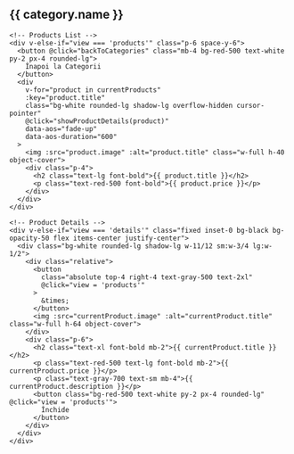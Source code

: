 
<!DOCTYPE html>
<html lang="en">
<head>
  <meta charset="UTF-8">
  <meta name="viewport" content="width=device-width, initial-scale=1.0">
  <title>Restaurant Menu</title>
  <script src="https://cdn.jsdelivr.net/npm/vue@3/dist/vue.global.js"></script>
  <script src="https://cdn.tailwindcss.com"></script>
  <link href="https://unpkg.com/aos@2.3.4/dist/aos.css" rel="stylesheet">
  <style>
    body {
      font-family: 'Inter', sans-serif;
    }
  </style>
</head>
<body class="bg-gray-100">
  <div id="app" class="min-h-screen bg-gray-100">
    <!-- Categories -->
    <div v-if="view === 'categories'" class="p-6 space-y-6">
      <div
        v-for="category in categories"
        :key="category.name"
        class="bg-white rounded-lg shadow-lg overflow-hidden cursor-pointer"
        @click="loadProducts(category.name)"
        data-aos="fade-up"
        data-aos-duration="600"
      >
        <img :src="category.image" :alt="category.name" class="w-full h-40 object-cover">
        <div class="p-4">
          <h2 class="text-lg font-bold capitalize">{{ category.name }}</h2>
        </div>
      </div>
    </div>

    <!-- Products List -->
    <div v-else-if="view === 'products'" class="p-6 space-y-6">
      <button @click="backToCategories" class="mb-4 bg-red-500 text-white py-2 px-4 rounded-lg">
        Înapoi la Categorii
      </button>
      <div
        v-for="product in currentProducts"
        :key="product.title"
        class="bg-white rounded-lg shadow-lg overflow-hidden cursor-pointer"
        @click="showProductDetails(product)"
        data-aos="fade-up"
        data-aos-duration="600"
      >
        <img :src="product.image" :alt="product.title" class="w-full h-40 object-cover">
        <div class="p-4">
          <h2 class="text-lg font-bold">{{ product.title }}</h2>
          <p class="text-red-500 font-bold">{{ product.price }}</p>
        </div>
      </div>
    </div>

    <!-- Product Details -->
    <div v-else-if="view === 'details'" class="fixed inset-0 bg-black bg-opacity-50 flex items-center justify-center">
      <div class="bg-white rounded-lg shadow-lg w-11/12 sm:w-3/4 lg:w-1/2">
        <div class="relative">
          <button
            class="absolute top-4 right-4 text-gray-500 text-2xl"
            @click="view = 'products'"
          >
            &times;
          </button>
          <img :src="currentProduct.image" :alt="currentProduct.title" class="w-full h-64 object-cover">
        </div>
        <div class="p-6">
          <h2 class="text-xl font-bold mb-2">{{ currentProduct.title }}</h2>
          <p class="text-red-500 text-lg font-bold mb-2">{{ currentProduct.price }}</p>
          <p class="text-gray-700 text-sm mb-4">{{ currentProduct.description }}</p>
          <button class="bg-red-500 text-white py-2 px-4 rounded-lg" @click="view = 'products'">
            Închide
          </button>
        </div>
      </div>
    </div>
  </div>

  <!-- Include AOS Library -->
  <script src="https://unpkg.com/aos@2.3.4/dist/aos.js"></script>

  <script>
    // Initialize AOS
    AOS.init();

    // Vue App
    const app = Vue.createApp({
      data() {
        return {
          view: 'categories',
          categories: [
            { name: 'brunch', image: 'https://i.giphy.com/9qZEmFR8fs7CrCgy4T.webp' },
            { name: 'soups', image: 'https://bistropoint.ro/wp-content/uploads/2021/12/Ciorba-de-Burta-380gr.jpg' },
            { name: 'pasta', image: 'https://i.giphy.com/dZRlFW1sbFEpG.webp' },
            { name: 'main', image: 'https://i.giphy.com/NRS40PZGqScW4Tm2F5.webp' },
            { name: 'desserts', image: 'https://i.giphy.com/L2mf2cMkd2m7BJCjX7.webp' },
          ],
          products: {
            brunch: [
              { title: 'Avocado Toast', description: 'Avocado, toast, ouă poșate, roșii cherry.', price: '25 Lei', image: 'https://i.giphy.com/9qZEmFR8fs7CrCgy4T.webp' },
              { title: 'Eggs Benedict', description: 'Ouă poșate, sos hollandaise, șuncă.', price: '30 Lei', image: 'https://i.giphy.com/X3E37CTy55jNK.webp' },
              { title: 'Pancakes', description: 'Clătite, sirop de arțar, fructe proaspete.', price: '20 Lei', image: 'https://i.giphy.com/5zu5JovduWFBS.webp' },
            ],
            soups: [
              { title: 'Ciorbă de burtă', description: 'Tradițională, smântână, ardei iute.', price: '18 Lei', image: 'https://bistropoint.ro/wp-content/uploads/2021/12/Ciorba-de-Burta-380gr.jpg' },
              { title: 'Supă cremă de roșii', description: 'Roșii proaspete, crutoane, busuioc.', price: '15 Lei', image: 'https://www.lalena.ro/images/uploaded/600x_Supa-crema-de-rosii-108.jpg' },
              { title: 'Ciorbă de legume', description: 'Legume proaspete, zeamă de lămâie.', price: '12 Lei', image: 'https://www.prestij.ro/uploads/produse/1440/94--ciorba-taraneasca-de-legume.jpg' },
            ],
            pasta: [
              { title: 'Spaghetti Carbonara', description: 'Spaghetti, bacon, parmezan, ouă.', price: '28 Lei', image: 'https://i.giphy.com/dZRlFW1sbFEpG.webp' },
              { title: 'Penne Arrabbiata', description: 'Penne, sos de roșii picant, usturoi.', price: '25 Lei', image: 'https://i.giphy.com/f0N7csaAc6t60OmXkm.webp' },
              { title: 'Tagliatelle Alfredo', description: 'Tagliatelle, sos Alfredo, pui.', price: '30 Lei', image: 'https://i.giphy.com/xOML6s8aBmAtlLwujM.webp' },
            ],
            main: [
              { title: 'Muschiuleț de porc', description: 'Muschiuleț, cartofi copți, mozzarella, bacon.', price: '45 Lei', image: 'https://i.giphy.com/NRS40PZGqScW4Tm2F5.webp' },
              { title: 'Tomahawk porc', description: 'Carne de porc, cartofi, sos brun.', price: '41 Lei', image: 'https://i.giphy.com/KDskfOILt91T2.webp' },
              { title: 'Ceafă sfărâmată', description: 'Ceafă, piure de cartofi, ardei copți.', price: '36 Lei', image: 'https://i.giphy.com/l378puWI9Fpi4OApO.webp' },
            ],
            desserts: [
              { title: 'Tiramisu', description: 'Prăjitură italiană cu cafea, mascarpone.', price: '20 Lei', image: 'https://i.giphy.com/L2mf2cMkd2m7BJCjX7.webp' },
              { title: 'Pavlova', description: 'Bezea, frișcă, fructe de pădure.', price: '18 Lei', image: 'https://i.giphy.com/iiwu9bTOZ1HiM.webp' },
              { title: 'Cheesecake', description: 'Cheesecake cu dulceață de căpșuni.', price: '22 Lei', image: 'https://i.giphy.com/Xi2UAW7kTQvHa.webp' },
            ],
          },
          currentProducts: [],
          currentProduct: null,
        };
      },
      methods: {
        loadProducts(category) {
          this.currentProducts = this.products[category];
          this.view = 'products';
        },
        showProductDetails(product) {
          this.currentProduct = product;
          this.view = 'details';
        },
        backToCategories() {
          this.view = 'categories';
        },
      },
    });

    app.mount('#app');
  </script>
</body>
</html>
